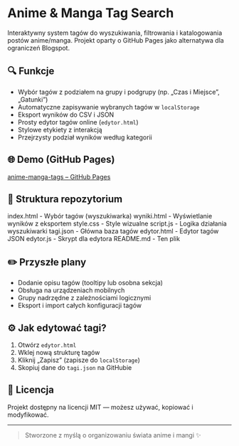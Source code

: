 # Anime & Manga Tag Search

Interaktywny system tagów do wyszukiwania, filtrowania i katalogowania postów anime/manga. Projekt oparty o GitHub Pages jako alternatywa dla ograniczeń Blogspot.

## 🔍 Funkcje

- Wybór tagów z podziałem na grupy i podgrupy (np. „Czas i Miejsce”, „Gatunki”)
- Automatyczne zapisywanie wybranych tagów w `localStorage`
- Eksport wyników do CSV i JSON
- Prosty edytor tagów online (`edytor.html`)
- Stylowe etykiety z interakcją
- Przejrzysty podział wyników według kategorii

## 🌐 Demo (GitHub Pages)

[anime-manga-tags – GitHub Pages](https://bluegalaxyslime.github.io/anime-manga-tags/)

## 📁 Struktura repozytorium

index.html - Wybór tagów (wyszukiwarka)
wyniki.html - Wyświetlanie wyników z eksportem
style.css - Style wizualne
script.js - Logika działania wyszukiwarki
tagi.json - Główna baza tagów
edytor.html - Edytor tagów JSON
edytor.js - Skrypt dla edytora
README.md - Ten plik


## ✏️ Przyszłe plany

- Dodanie opisu tagów (tooltipy lub osobna sekcja)
- Obsługa na urządzeniach mobilnych
- Grupy nadrzędne z zależnościami logicznymi
- Eksport i import całych konfiguracji tagów

## ⚙️ Jak edytować tagi?

1. Otwórz `edytor.html`
2. Wklej nową strukturę tagów
3. Kliknij „Zapisz” (zapisze do `localStorage`)
4. Skopiuj dane do `tagi.json` na GitHubie

## 📜 Licencja

Projekt dostępny na licencji MIT — możesz używać, kopiować i modyfikować.

---

> Stworzone z myślą o organizowaniu świata anime i mangi ✨
